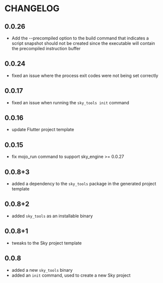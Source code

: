 # CHANGELOG

## 0.0.26
- Add the --precompiled option to the build command that indicates a script
  snapshot should not be created since the executable will contain the
  precompiled instruction buffer

## 0.0.24
- fixed an issue where the process exit codes were not being set correctly

## 0.0.17
- fixed an issue when running the `sky_tools init` command

## 0.0.16
- update Flutter project template

## 0.0.15
- fix mojo_run command to support sky_engine >= 0.0.27

## 0.0.8+3
- added a dependency to the `sky_tools` package in the generated project template

## 0.0.8+2
- added `sky_tools` as an installable binary

## 0.0.8+1
- tweaks to the Sky project template

## 0.0.8
- added a new `sky_tools` binary
- added an `init` command, used to create a new Sky project
